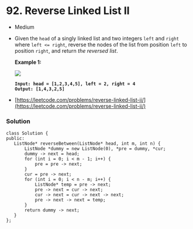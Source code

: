 # 92. Reverse Linked List II

* Medium
*   Given the `head` of a singly linked list and two integers `left` and `right` where `left <= right`, reverse the nodes of the list from position `left` to position `right`, and return _the reversed list_.

    &#x20;

    **Example 1:**

    ![](https://assets.leetcode.com/uploads/2021/02/19/rev2ex2.jpg)

    <pre><code><strong>Input: head = [1,2,3,4,5], left = 2, right = 4
    </strong><strong>Output: [1,4,3,2,5]
    </strong></code></pre>


* [https://leetcode.com/problems/reverse-linked-list-ii/](https://leetcode.com/problems/reverse-linked-list-ii/)

### Solution&#x20;

```
class Solution {
public:
   ListNode* reverseBetween(ListNode* head, int m, int n) {
       ListNode *dummy = new ListNode(0), *pre = dummy, *cur;
       dummy -> next = head;
       for (int i = 0; i < m - 1; i++) {
           pre = pre -> next;
       }
       cur = pre -> next;
       for (int i = 0; i < n - m; i++) {
           ListNode* temp = pre -> next;
           pre -> next = cur -> next;
           cur -> next = cur -> next -> next;
           pre -> next -> next = temp;
       }
       return dummy -> next;
   }
};
```
